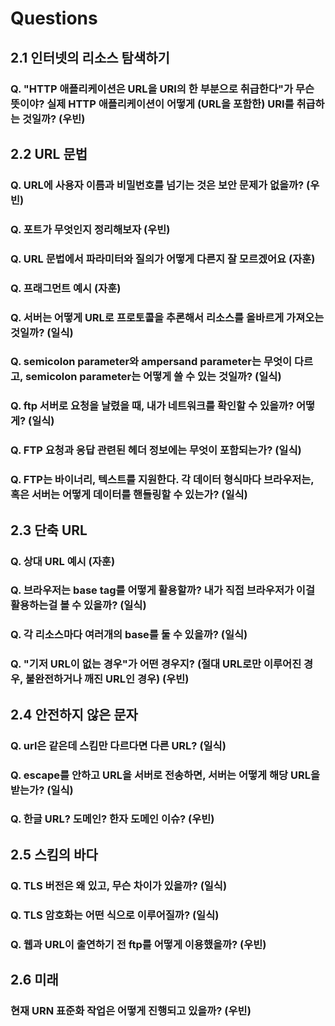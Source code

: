 # Questions

## 2.1 인터넷의 리소스 탐색하기

### Q. "HTTP 애플리케이션은 URL을 URI의 한 부분으로 취급한다"가 무슨 뜻이야? 실제 HTTP 애플리케이션이 어떻게 \(URL을 포함한\) URI를 취급하는 것일까? \(우빈\)

## 2.2 URL 문법

### Q. URL에 사용자 이름과 비밀번호를 넘기는 것은 보안 문제가 없을까? \(우빈\)

### Q. 포트가 무엇인지 정리해보자 \(우빈\)

### Q. URL 문법에서 파라미터와 질의가 어떻게 다른지 잘 모르겠어요 \(자훈\)

### Q. 프래그먼트 예시 \(자훈\)

### Q. 서버는 어떻게 URL로 프로토콜을 추론해서 리소스를 올바르게 가져오는 것일까? \(일식\)

### Q. semicolon parameter와 ampersand parameter는 무엇이 다르고, semicolon parameter는 어떻게 쓸 수 있는 것일까? \(일식\)

### Q. ftp 서버로 요청을 날렸을 때, 내가 네트워크를 확인할 수 있을까? 어떻게? \(일식\)

### Q. FTP 요청과 응답 관련된 헤더 정보에는 무엇이 포함되는가? \(일식\)

### Q. FTP는 바이너리, 텍스트를 지원한다. 각 데이터 형식마다 브라우저는, 혹은 서버는 어떻게 데이터를 핸들링할 수 있는가? \(일식\)

## 2.3 단축 URL

### Q. 상대 URL 예시 \(자훈\)

### Q. 브라우저는 base tag를 어떻게 활용할까? 내가 직접 브라우저가 이걸 활용하는걸 볼 수 있을까? \(일식\)

### Q. 각 리소스마다 여러개의 base를 둘 수 있을까? \(일식\)

### Q. "기저 URL이 없는 경우"가 어떤 경우지? \(절대 URL로만 이루어진 경우, 불완전하거나 깨진 URL인 경우\) \(우빈\)

## 2.4 안전하지 않은 문자

### Q. url은 같은데 스킴만 다르다면 다른 URL? \(일식\)

### Q. escape를 안하고 URL을 서버로 전송하면, 서버는 어떻게 해당 URL을 받는가? \(일식\)

### Q. 한글 URL? 도메인? 한자 도메인 이슈? \(우빈\)

## 2.5 스킴의 바다

### Q. TLS 버전은 왜 있고, 무슨 차이가 있을까? \(일식\)

### Q. TLS 암호화는 어떤 식으로 이루어질까? \(일식\)

### Q. 웹과 URL이 출연하기 전 ftp를 어떻게 이용했을까? \(우빈\)

## 2.6 미래

### 현재 URN 표준화 작업은 어떻게 진행되고 있을까? \(우빈\)
